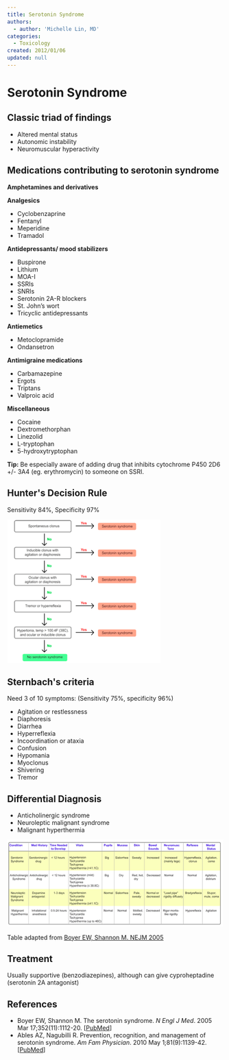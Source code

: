 ```yaml
---
title: Serotonin Syndrome
authors:
  - author: 'Michelle Lin, MD'
categories:
  - Toxicology
created: 2012/01/06
updated: null
---
```


# Serotonin Syndrome

## Classic triad of findings 

- Altered mental status
- Autonomic instability
- Neuromuscular hyperactivity

## Medications contributing to serotonin syndrome

**Amphetamines and derivatives**

**Analgesics**

- <span class="drug">Cyclobenzaprine</span>
- <span class="drug">Fentanyl</span>
- <span class="drug">Meperidine</span>
- <span class="drug">Tramadol</span>

**Antidepressants/ mood stabilizers**

- <span class="drug">Buspirone</span>
- <span class="drug">Lithium</span>
- <span class="drug">MOA-I</span>
- <span class="drug">SSRIs</span>
- <span class="drug">SNRIs </span>
- <span class="drug">Serotonin 2A-R blockers</span>
- <span class="drug">St. John’s wort</span>
- <span class="drug">Tricyclic antidepressants</span>

**Antiemetics**

- <span class="drug">Metoclopramide </span>
- <span class="drug">Ondansetron</span>

**Antimigraine medications**

- <span class="drug">Carbamazepine </span>
- <span class="drug">Ergots </span>
- <span class="drug">Triptans</span>
- <span class="drug">Valproic acid</span>

**Miscellaneous**

- <span class="drug">Cocaine</span>
- <span class="drug">Dextromethorphan</span>
- <span class="drug">Linezolid</span>
- <span class="drug">L-tryptophan</span>
- <span class="drug">5-hydroxytryptophan</span>

**Tip:** Be especially aware of adding drug that inhibits cytochrome P450 2D6 +/- 3A4 (eg. erythromycin) to someone on SSRI.

## Hunter's Decision Rule 

Sensitivity 84%, Specificity 97%

![Hunter's decision Rule diagram](media/serotonin-syndrome_image-1.png)

## Sternbach's criteria

Need 3 of 10 symptoms: (Sensitivity 75%, specificity 96%)

- Agitation or restlessness
- Diaphoresis
- Diarrhea
- Hyperreflexia
- Incoordination or ataxia
- Confusion
- Hypomania
- Myoclonus
- Shivering
- Tremor 

## Differential Diagnosis

- Anticholinergic syndrome
- Neuroleptic malignant syndrome
- Malignant hyperthermia 

![Sternbach's criteria table](media/serotonin-syndrome_image-2.png)

Table adapted from [Boyer EW, Shannon M. NEJM 2005](http://www.ncbi.nlm.nih.gov/pubmed/15784664)

## Treatment 

Usually supportive (benzodiazepines), although can give <span class="drug">cyproheptadine</span> (serotonin 2A antagonist) 

## References

- Boyer EW, Shannon M. The serotonin syndrome. _N Engl J Med_. 2005 Mar 17;352(11):1112-20. [[PubMed](http://www.ncbi.nlm.nih.gov/pubmed/15784664)]
- Ables AZ, Nagubilli R. Prevention, recognition, and management of serotonin syndrome. _Am Fam Physician_. 2010 May 1;81(9):1139-42. [[PubMed](http://www.ncbi.nlm.nih.gov/pubmed/?term=20433130)]
